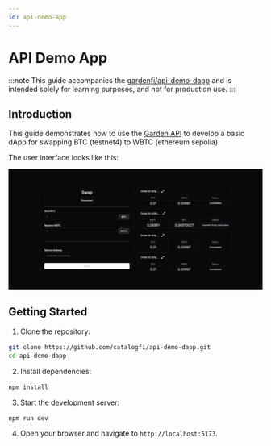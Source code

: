 ```yaml
---
id: api-demo-app
---
```


# API Demo App

:::note
This guide accompanies the [gardenfi/api-demo-dapp](https://github.com/catalogfi/api-demo-dapp) and is intended solely for learning purposes, and not for production use.
:::

## Introduction

This guide demonstrates how to use the [Garden API](../api/garden-api) to develop a basic dApp for swapping BTC (testnet4) to WBTC (ethereum sepolia).

The user interface looks like this:

![API Demo APP UI](./images/api-demo-ui.webp)

## Getting Started

1. Clone the repository:
```bash
git clone https://github.com/catalogfi/api-demo-dapp.git
cd api-demo-dapp
```
2. Install dependencies:
```bash
npm install
```

3. Start the development server:
```bash
npm run dev
```

4. Open your browser and navigate to `http://localhost:5173`.